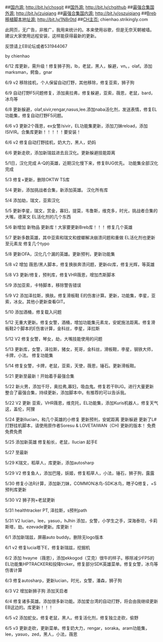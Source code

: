 ##[国内源:](http://bit.ly/chosgit)
http://bit.ly/chosgit
##[国外源:](http://bit.ly/chgithub)
http://bit.ly/chgithub
##[最强合集国外源:](http://bit.ly/zuiqiang)
http://bit.ly/zuiqiang 
##[最强合集国内源:](http://bit.ly/oszuiqiang)
http://bit.ly/oszuiqiang
##[Breb移植脚本地址源:](http://bit.ly/1N8r0td)
http://bit.ly/1N8r0td
##[CH主页:](chienhao.strikingly.com)
chienhao.strikingly.com

此网页，无广告，非推广，我用来统计的。本来使用谷歌，但是无奈天朝被墙。
建议大家使用远程安装，这样能获得最新的更新。

反馈请上EB论坛或者531944067


by chienhao

6/12
库更新，需升级！修复狮子狗，lb，老鼠，黑人，躲避，vn。，olaf。添加marksman，鳄鱼，gnar

6/9 v2
移除挂机，个人保留自动打野，其他移除，修复亚索，狮子狗

6/9
自动打野F5问题修复，添加奥拉弗，修复躲避，亚索，薇恩，老鼠，bard，冰鸟等

6/8
更新躲避，olaf,sivir,rengar,nasus,lee.添加naba活化剂，发送表情，修复EL功能集，修复自动打野F5问题。

6/6 v3
更新2个薇恩，ex女警/sivir，EL功能集更新，添加刀妹reload，添加ISIVIR。合集库更新！！！！！要安装！

6/6 v2
修复自动打野挂机，奶大力，黑人，奶妈

6/6
更新走砍，添加新瑞兹进去且汉化。更新躲避技能距离

5/1日，汉化完成 A-Q的英雄，近期汉化慢下来，修复BUG优先。
功能集全部汉化完成

5/3
修复+更新，删除OKTW TS库

5/4
更新，添加挑战者合集，新添加英雄。
汉化所有库

5/4
添加劫，瑞文，亚索汉化

5/5
更新李星，瑞文，赏金，寡妇，提莫，韦鲁斯，维克多，时光，挑战者合集的大嘴，德莱文
EL活化剂的几个东西

5/6
新增加 新物品
更新库！大家要更新Breb库！！！
修复几个英雄

5/7
更新多数英雄，其中亚索和瑞文和螳螂解决崩溃问题和重做
EL活化剂也更新至元素龙
修复几个typo

5/8
更新OFA，汉化几个漏的英雄。更新预判，更新功能集

5/8 v2
增加 薇恩/黑人脚本，修复换肤奔溃问题，更新dz库，修复光辉，等英雄

5/8 V3
更新/修复，预判库，修复VHR薇恩，增加杰斯脚本

5/9
添加亚索，卡特脚本，移除警告错误

5/9 V2
添加泽拉斯，换肤。修复滑板鞋 E的伤害计算。更新，功能集，李星，亚索，冰女。其他小更新查看GIT。

5/10
添加酒桶，修复载入问题

5/12
无重大更新。修复女警，酒桶，增加功能集元素龙，安妮施法距离。修复滑板鞋2个脚本的E伤害计算，金科丝，李星，泽拉斯

5/12 V2
修复女警，琴女，劫，大嘴技能使用的问题

5/13
更新库，女警，泽拉斯，猪女，死哥，金科丝，滑板鞋，李星，钢铁大师，卡牌，小法。
修复功能集

5/14
修复女警，卡牌，老鼠，亚索，天使，薇恩，锤石。更新滑板鞋。

5/21
更新至最新！开始着手最强合集

5/22
新火男，添加千玗，奥拉弗,寡妇，吸血鬼。修复若干BUG。进行大量更新
整合了最强合集，持续更新，添加脚本中。有推荐的可以告诉我。

5/22 V2
更新 亚索，VHR薇恩，维克托，EL功能集，添加Kuris机器人，修复天气这，盖伦，阿狸

5/24
更新Ilucian，和几个英雄的小修复
更新预判，安妮距离
更新躲避
更新了L#打野挂机脚本，请使用原作者Soresu & LOVETAIWAN（CH) 更新的版本！ 免费免费免费

5/25
添加新英雄
修复船长，老鼠，Ilucian 起手E

5/27
至最新

5/29
K瑞文，稻草人，库更新，添加autosharp

5/29 V2
修复鱼人，添加巴隆，妖姬，修复稻草人，小法，锤石，狮子狗，露露

5/30
修复小法R计算，添加新刀妹，COMMON冰鸟-SDK冰鸟，瞎子Q修复，+S预判库更新


5/30 V2
狮子狗+老鼠更新

5/31
healthtracker PT, 泽拉斯，s预判path

5/31 V2
lucian，lee，yasuo，hJhin 添加，女警，小学生之手，深海泰坦，卡莉斯塔，劫。ezevade更新。库更新！

6/1
添加新瑞兹，屏蔽auto buddy。删除无logo版本

6/1 v2
修复lucia塔下E，修复新瑞兹，挖掘机

6/2
添加 hvayne（薇恩），添加ekkogod（艾克）很牛的样子。移除减少FPS的EL功能集HPTRACKER和投降trcker。修复部分SDK英雄菜单。修复女警，冰鸟等伤害计算

6/3
修复autosharp，更新lucian，时光，女警，潘森，狮子狗

6/3 V2
增加新狮子狗 添加天启者

6/4
修复诸多英雄。添加很多新功能。添加爱台湾的自动打野，将会由我继续更新EB这边的。库更新！！！

6/5 v2
添加蛇女。修复老鼠，黑人。修复活化剂，修复独立走砍，偷野

6/5 v3
更新走砍，更新菜单。修复奶大力，rengar，soraka。aram功能集，lee，yasuo，zed，黑人，小法，薇恩